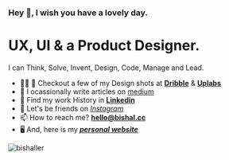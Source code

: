 ### **Hey 👋, I wish you have a lovely day.**
<h1>UX, UI & a Product Designer.</h1>
<p>I can Think, Solve, Invent, Design, Code, Manage and Lead. </p>

- 👨‍💻 🏀 Checkout a few of my Design shots at **[Dribble](https://dribbble.com/bishaller)** & **[Uplabs](https://www.uplabs.com/bishaller)**
- 📝  I ocassionally write articles on [medium](https://medium.com/@bishaller)
- 📄  Find my work History in **[Linkedin](https://www.linkedin.com/in/bishaller)**
- 🤝  Let's be friends on *[Instagram](https://www.instagram.com/bishaller/)*
- 📫  How to reach me? **hello@bishal.cc**
- 🖥  And, here is my ***[personal website](http://bishal.cc/)***

<p align="left"> <img src="https://komarev.com/ghpvc/?username=bishaller&label=Profile%20views&color=0e75b6&style=flat" alt="bishaller" /> </p>
